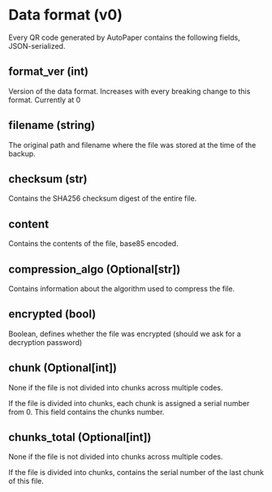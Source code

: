 # Data format (v0)

Every QR code generated by AutoPaper contains the following fields, JSON-serialized.

## format_ver (int)

Version of the data format. Increases with every breaking change to this format. Currently at 0

## filename (string)

The original path and filename where the file was stored at the time of the backup.

## checksum (str)

Contains the SHA256 checksum digest of the entire file. 

## content

Contains the contents of the file, base85 encoded.

## compression_algo (Optional[str])

Contains information about the algorithm used to compress the file.

## encrypted (bool)

Boolean, defines whether the file was encrypted (should we ask for a decryption password)

## chunk (Optional[int])

None if the file is not divided into chunks across multiple codes.

If the file is divided into chunks, each chunk is assigned a serial number from 0. This field contains the chunks number.

## chunks_total (Optional[int])

None if the file is not divided into chunks across multiple codes.

If the file is divided into chunks, contains the serial number of the last chunk of this file.
